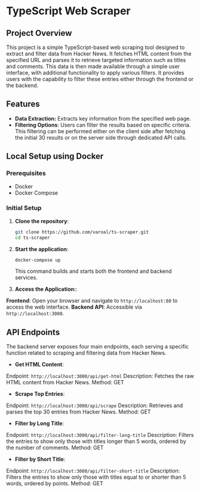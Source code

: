 # TypeScript Web Scraper

## Project Overview

This project is a simple TypeScript-based web scraping tool designed to extract and filter data from Hacker News. It fetches HTML content from the specified URL and parses it to retrieve targeted information such as titles and comments. This data is then made available through a simple user interface, with additional functionality to apply various filters.  It provides users with the capability to filter these entries either through the frontend or the backend.

## Features

- **Data Extraction:** Extracts key information from the specified web page.
- **Filtering Options**: Users can filter the results based on specific criteria. This filtering can be performed either on the client side after fetching the initial 30 results or on the server side through dedicated API calls.

## Local Setup using Docker

### Prerequisites

- Docker
- Docker Compose

### Initial Setup

1. **Clone the repository**:

    ```sh
    git clone https://github.com/varoal/ts-scraper.git
    cd ts-scraper
    ```

2. **Start the application**:

    ```sh
    docker-compose up
    ```

    This command builds and starts both the frontend and backend services.
3. **Access the Application:**:

**Frontend**: Open your browser and navigate to `http://localhost:80` to access the web interface.
**Backend API**: Accessible via `http://localhost:3000`.

## API Endpoints

The backend server exposes four main endpoints, each serving a specific function related to scraping and filtering data from Hacker News.

- **Get HTML Content**:

Endpoint: `http://localhost:3000/api/get-html`
Description: Fetches the raw HTML content from Hacker News.
Method: GET

- **Scrape Top Entries**:

Endpoint: `http://localhost:3000/api/scrape`
Description: Retrieves and parses the top 30 entries from Hacker News.
Method: GET

- **Filter by Long Title**:

Endpoint: `http://localhost:3000/api/filter-long-title`
Description: Filters the entries to show only those with titles longer than 5 words, ordered by the number of comments.
Method: GET

- **Filter by Short Title**:

Endpoint: `http://localhost:3000/api/filter-short-title`
Description: Filters the entries to show only those with titles equal to or shorter than 5 words, ordered by points.
Method: GET
